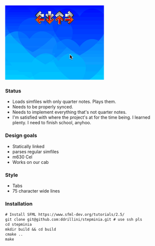 ![](progress.gif)

### Status
 * Loads simfiles with only quarter notes. Plays them.
 * Needs to be properly synced.
 * Needs to implement everything that's not quarter notes.
 * I'm satisfied with where the project's at for the time being. I learned
  plenty. I need to finish school, anyhoo.


### Design goals
 * Statically linked
 * parses regular simfiles
 * m630 Cel
 * Works on our cab

### Style
 * Tabs
 * 75 character wide lines

### Installation
```
# Install SFML https://www.sfml-dev.org/tutorials/2.5/
git clone git@github.com:ddrillini/stepminia.git # use ssh pls
cd stepminia
mkdir build && cd build
cmake ..
make
```
